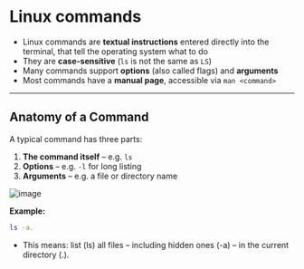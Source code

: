 # Linux commands

- Linux commands are **textual instructions** entered directly into the terminal, that tell the operating system what to do
- They are **case-sensitive** (`ls` is not the same as `LS`)  
- Many commands support **options** (also called flags) and **arguments**  
- Most commands have a **manual page**, accessible via `man <command>`

---

## Anatomy of a Command

A typical command has three parts:

1. **The command itself** – e.g. `ls`  
2. **Options** – e.g. `-l` for long listing  
3. **Arguments** – e.g. a file or directory name

![image](https://github.com/user-attachments/assets/70ac6a5f-7b15-4e16-9e1d-b0e917bd9d1d)


**Example:**
```bash
ls -a.
```

- This means: list (ls) all files – including hidden ones (-a) – in the current directory (.).
